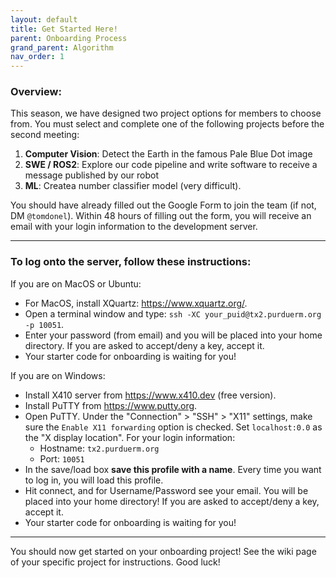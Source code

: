 ```yaml
---
layout: default
title: Get Started Here!
parent: Onboarding Process
grand_parent: Algorithm
nav_order: 1
---
```


### Overview:
This season, we have designed two project options for members to choose from. You must select and complete one of the following projects before the second meeting:
1. **Computer Vision**: Detect the Earth in the famous Pale Blue Dot image
2. **SWE / ROS2**: Explore our code pipeline and write software to receive a message published by our robot
3. **ML**: Createa number classifier model (very difficult).

You should have already filled out the Google Form to join the team (if not, DM `@tomdonel`). Within 48 hours of filling out the form, you will receive an email with your login information to the development server.

***

### **To log onto the server**, follow these instructions:
If you are on MacOS or Ubuntu:
- For MacOS, install XQuartz: https://www.xquartz.org/.
- Open a terminal window and type: `ssh -XC your_puid@tx2.purduerm.org -p 10051`. 
- Enter your password (from email) and you will be placed into your home directory. If you are asked to accept/deny a key, accept it. 
- Your starter code for onboarding is waiting for you!

If you are on Windows:
- Install X410 server from https://www.x410.dev (free version).
- Install PuTTY from https://www.putty.org.
- Open PuTTY. Under the "Connection" > "SSH" > "X11" settings, make sure the `Enable X11 forwarding` option is checked. Set `localhost:0.0` as the "X display location".
For your login information:
	- Hostname: `tx2.purduerm.org`
	- Port: `10051`
- In the save/load box **save this profile with a name**. Every time you want to log in, you will load this profile.
- Hit connect, and for Username/Password see your email. You will be placed into your home directory! If you are asked to accept/deny a key, accept it.
- Your starter code for onboarding is waiting for you!
	
***

You should now get started on your onboarding project! See the wiki page of your specific project for instructions. Good luck!


